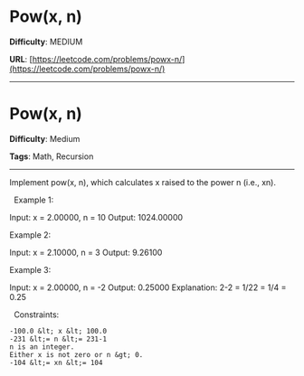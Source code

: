 # Pow(x, n)

**Difficulty**: MEDIUM

**URL**: [https://leetcode.com/problems/powx-n/](https://leetcode.com/problems/powx-n/)

---

# Pow(x, n)

**Difficulty**: Medium

**Tags**: Math, Recursion

---

Implement pow(x, n), which calculates x raised to the power n (i.e., xn).

&nbsp;
Example 1:


Input: x = 2.00000, n = 10
Output: 1024.00000


Example 2:


Input: x = 2.10000, n = 3
Output: 9.26100


Example 3:


Input: x = 2.00000, n = -2
Output: 0.25000
Explanation: 2-2 = 1/22 = 1/4 = 0.25


&nbsp;
Constraints:


	-100.0 &lt; x &lt; 100.0
	-231 &lt;= n &lt;= 231-1
	n is an integer.
	Either x is not zero or n &gt; 0.
	-104 &lt;= xn &lt;= 104



